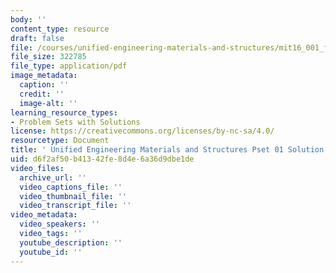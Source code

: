 ```yaml
---
body: ''
content_type: resource
draft: false
file: /courses/unified-engineering-materials-and-structures/mit16_001_f21_pset_01sol.pdf
file_size: 322785
file_type: application/pdf
image_metadata:
  caption: ''
  credit: ''
  image-alt: ''
learning_resource_types:
- Problem Sets with Solutions
license: https://creativecommons.org/licenses/by-nc-sa/4.0/
resourcetype: Document
title: ' Unified Engineering Materials and Structures Pset 01 Solution'
uid: d6f2af50-b413-42fe-8d4e-6a36d9dbe1de
video_files:
  archive_url: ''
  video_captions_file: ''
  video_thumbnail_file: ''
  video_transcript_file: ''
video_metadata:
  video_speakers: ''
  video_tags: ''
  youtube_description: ''
  youtube_id: ''
---
```

